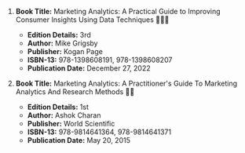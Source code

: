 1. **Book Title:** Marketing Analytics: A Practical Guide to Improving Consumer Insights Using Data Techniques 📒🔐✅
   - **Edition Details:** 3rd
   - **Author:** Mike Grigsby
   - **Publisher:** Kogan Page
   - **ISBN-13:** 978-1398608191, 978-1398608207
   - **Publication Date:** December 27, 2022

2. **Book Title:** Marketing Analytics: A Practitioner's Guide To Marketing Analytics And Research Methods 📒🚫
   - **Edition Details:** 1st
   - **Author:** Ashok Charan
   - **Publisher:** World Scientific
   - **ISBN-13:** 978-9814641364, 978-9814641371
   - **Publication Date:** May 20, 2015

